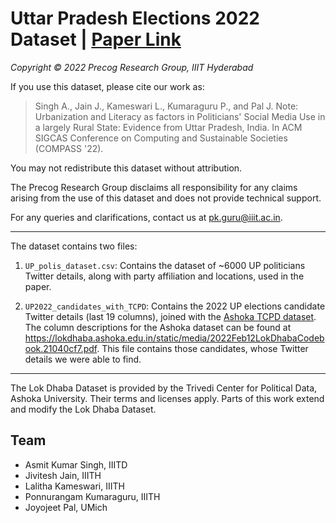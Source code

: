 
# Uttar Pradesh Elections 2022 Dataset | [Paper Link]([https://link-url-here.org](https://dl.acm.org/doi/10.1145/3530190.3534845))
*Copyright © 2022 Precog Research Group, IIIT Hyderabad*

If you use this dataset, please cite our work as:
> Singh A., Jain J., Kameswari L., Kumaraguru P., and Pal J. Note: Urbanization and Literacy as factors in Politicians' Social Media Use in a largely Rural State: Evidence from Uttar Pradesh, India. In ACM SIGCAS Conference on Computing and Sustainable Societies (COMPASS '22).

You may not redistribute this dataset without attribution.  

The Precog Research Group disclaims all responsibility for any claims arising from the use of this dataset and does not provide technical support.

For any queries and clarifications, contact us at [pk.guru@iiit.ac.in](mailto:pk.guru@iiit.ac.in).

---

The dataset contains two files:
1. `UP_polis_dataset.csv`: Contains the dataset of ~6000 UP politicians Twitter details, along with party affiliation and locations, used in the paper.

2. `UP2022_candidates_with_TCPD`: Contains the 2022 UP elections candidate Twitter details (last 19 columns), joined with the [Ashoka TCPD dataset](https://lokdhaba.ashoka.edu.in/browse-data?et=GE). The column descriptions for the Ashoka dataset can be found at https://lokdhaba.ashoka.edu.in/static/media/2022Feb12LokDhabaCodebook.21040cf7.pdf. This file contains those candidates, whose Twitter details we were able to find.

---

The Lok Dhaba Dataset is provided by the Trivedi Center for Political Data, Ashoka University. Their terms and licenses apply. Parts of this work extend and modify the Lok Dhaba Dataset.


## Team
- Asmit Kumar Singh, IIITD
- Jivitesh Jain, IIITH
- Lalitha Kameswari, IIITH
- Ponnurangam Kumaraguru, IIITH
- Joyojeet Pal, UMich
